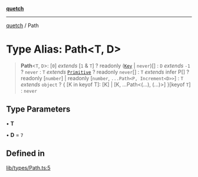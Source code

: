 [**quetch**](../README.md)

***

[quetch](../README.md) / Path

# Type Alias: Path\<T, D\>

> **Path**\<`T`, `D`\>: [`0`] *extends* [`1` & `T`] ? readonly ([`Key`](Key.md) \| `never`)[] : `D` *extends* `-1` ? `never` : `T` *extends* [`Primitive`](Primitive.md) ? readonly `never`[] : `T` *extends* infer P[] ? readonly [`number`] \| readonly [`number`, `...Path<P, Increment<D>>`] : `T` *extends* `object` ? \{ \[K in keyof T\]: \[K\] \| \[K, ...Path\<(...), (...)\>\] \}\[keyof `T`\] : `never`

## Type Parameters

• **T**

• **D** = `7`

## Defined in

[lib/types/Path.ts:5](https://github.com/nevoland/quetch/blob/d3c3874b3b683738adb5be9e083a7d95e2758c83/lib/types/Path.ts#L5)
